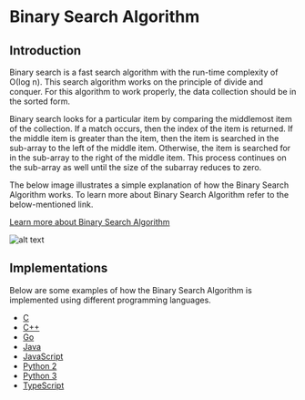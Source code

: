 # Binary Search Algorithm

## Introduction

Binary search is a fast search algorithm with the run-time complexity of Ο(log n). This search algorithm works on the principle of divide and conquer. For this algorithm to work properly, the data collection should be in the sorted form.

Binary search looks for a particular item by comparing the middlemost item of the collection. If a match occurs, then the index of the item is returned. If the middle item is greater than the item, then the item is searched in the sub-array to the left of the middle item. Otherwise, the item is searched for in the sub-array to the right of the middle item. This process continues on the sub-array as well until the size of the subarray reduces to zero.

The below image illustrates a simple explanation of how the Binary Search Algorithm works. To learn more about Binary Search Algorithm refer to the below-mentioned link.

[Learn more about Binary Search Algorithm](https://www.studytonight.com/data-structures/binary-search-algorithm)

![alt text](https://algotree.org/images/Binary_Search.svg)

## Implementations

Below are some examples of how the Binary Search Algorithm is implemented using different programming languages.

-   [C](https://github.com/FOSS-UCSC/FOSSALGO/blob/master/algorithms/ar-bsrh/c/binary_search_exe.c)
-   [C++](https://github.com/FOSS-UCSC/FOSSALGO/blob/master/algorithms/ar-bsrh/cpp/binary_seacrch_exe.cpp)
-   [Go](https://github.com/FOSS-UCSC/FOSSALGO/blob/master/algorithms/ar-bsrh/golang/bst.go)
-   [Java](https://github.com/FOSS-UCSC/FOSSALGO/blob/master/algorithms/ar-bsrh/java/BinarySearch.java)
-   [JavaScript](https://github.com/FOSS-UCSC/FOSSALGO/blob/master/algorithms/ar-bsrh/javascript/binary_search.js)
-   [Python 2](https://github.com/FOSS-UCSC/FOSSALGO/blob/master/algorithms/ar-bsrh/python2/binary_search.py)
-   [Python 3](https://github.com/FOSS-UCSC/FOSSALGO/blob/master/algorithms/ar-bsrh/python3/binary_search.py)
-   [TypeScript](https://github.com/FOSS-UCSC/FOSSALGO/blob/master/algorithms/ar-bsrh/typescript/binary_search.ts)
